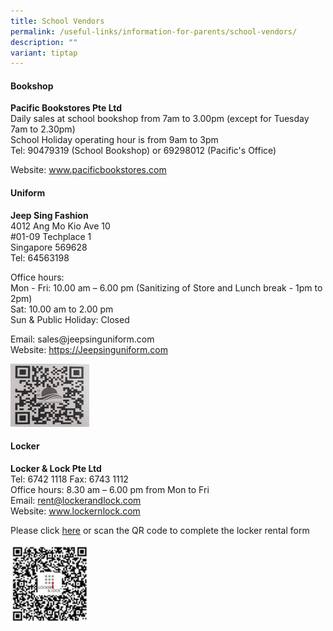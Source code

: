```yaml
---
title: School Vendors
permalink: /useful-links/information-for-parents/school-vendors/
description: ""
variant: tiptap
---
```

<h4><strong>Bookshop</strong></h4>
<p><strong>Pacific Bookstores Pte Ltd</strong> 
<br>Daily sales at school bookshop from 7am to 3.00pm (except for Tuesday
7am to 2.30pm)
<br>School Holiday operating hour is from 9am to 3pm
<br>Tel: 90479319 (School Bookshop) or 69298012 (Pacific's Office)</p>
<p>Website:&nbsp;<a href="http://www.pacificbookstores.com/" rel="noopener noreferrer nofollow" target="_blank">www.pacificbookstores.com</a>
</p>
<h4><strong>Uniform</strong></h4>
<p><strong>Jeep Sing Fashion</strong> 
<br>4012 Ang Mo Kio Ave 10
<br>#01-09 Techplace 1
<br>Singapore 569628
<br>Tel: 64563198</p>
<p>Office hours:&nbsp;
<br>Mon - Fri: 10.00 am – 6.00 pm (Sanitizing of Store and Lunch break - 1pm
to 2pm)
<br>Sat: 10.00 am to 2.00 pm
<br>Sun &amp; Public Holiday: Closed</p>
<p>Email: sales@jeepsinguniform.com
<br>Website:&nbsp;<a href="https://jeepsinguniform.com/" rel="noopener noreferrer nofollow" target="_blank">https://Jeepsinguniform.com</a>
</p>
<div class="isomer-image-wrapper">
<img style="width:25%" height="auto" width="100%" src="/images/Uniform%20vendor.jpeg">
</div>
<h4><strong>Locker</strong></h4>
<p><strong>Locker &amp; Lock Pte Ltd</strong> 
<br>Tel: 6742 1118 Fax: 6743 1112
<br>Office hours: 8.30 am – 6.00 pm from Mon to Fri
<br>Email:&nbsp;<a href="mailto:rent@lockerandlock.com" rel="noopener noreferrer nofollow" target="_blank">rent@lockerandlock.com</a> 
<br>Website:&nbsp;<a href="https://www.lockernlock.com/" rel="noopener noreferrer nofollow" target="_blank">www.lockernlock.com</a>
</p>
<p>Please click&nbsp;<a href="https://docs.google.com/forms/d/e/1FAIpQLSeisolK3flJHuHebdSK2kFlvzFlzeXmoubTjBSpnylG-NlllA/viewform" rel="noopener noreferrer nofollow" target="_blank">here</a>&nbsp;or
scan the QR code to complete the locker rental form</p>
<div class="isomer-image-wrapper">
<img style="width:25%" height="auto" width="100%" src="/images/qrcode_locker.png">
</div>
<p></p>